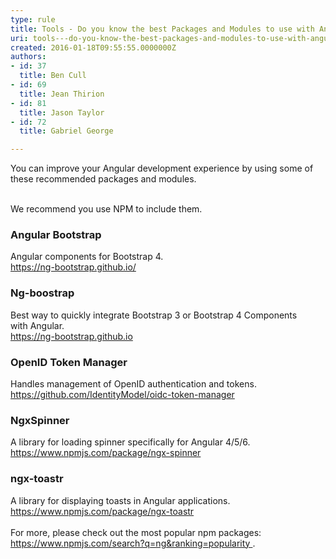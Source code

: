 ```yaml
---
type: rule
title: Tools - Do you know the best Packages and Modules to use with Angular?
uri: tools---do-you-know-the-best-packages-and-modules-to-use-with-angular
created: 2016-01-18T09:55:55.0000000Z
authors:
- id: 37
  title: Ben Cull
- id: 69
  title: Jean Thirion
- id: 81
  title: Jason Taylor
- id: 72
  title: Gabriel George

---
```




<span class='intro'> ​​You can improve your Angular  development experience by using some of these recommended packages and modules.<div><br><div>We recommend you use NPM to include them. <br></div></div> </span>

<h3 class="ssw15-rteElement-H3">Angular&#160;Bootstrap</h3><p class="ssw15-rteElement-P">Angular&#160;components for Bootstrap 4.<br><a href="https&#58;//ng-bootstrap.github.io/">https&#58;//ng-bootstrap.github.io/</a><br></p><h3 class="ssw15-rteElement-H3">Ng-boostrap</h3><p><b></b>Best way to quickly integrate&#160;Bootstrap 3&#160;or&#160;Bootstrap 4&#160;Components with&#160;Angular.&#160;<br><a href="https&#58;//ng-bootstrap.github.io/">https&#58;//ng-bootstrap.github.io</a><br> 
</p><h3 class="ssw15-rteElement-H3">OpenID Token Manager</h3><p>Handles management of OpenID authentication and tokens.<br><a href="https&#58;//github.com/IdentityModel/oidc-token-manager">https&#58;//github.com/IdentityModel/oidc-token-manager</a><br></p><p> 
   <strong> </strong></p><h3 class="ssw15-rteElement-H3">NgxSpinner</h3><p>A library for loading spinner specifically for Angular 4/5/6.<br><a href="https&#58;//www.npmjs.com/package/ngx-spinner">https&#58;//www.npmjs.com/package/ngx-spinner</a><br></p><h3 class="ssw15-rteElement-H3">ngx-toastr</h3><p>A library for displaying toasts in Angular applications.<br><a href="https&#58;//www.npmjs.com/package/ngx-toastr">https&#58;//www.npmjs.com/package/ngx-toastr​</a><br><br>For more, please check out the most popular npm packages&#58; <a href="https&#58;//www.npmjs.com/search?q=ng&amp;ranking=popularity">https&#58;//www.npmjs.com/search?q=ng&amp;ranking=popularity </a>.<br><br></p>


